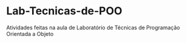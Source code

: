 # Lab-Tecnicas-de-POO
Atividades feitas na aula de Laboratório de Técnicas de Programação Orientada a Objeto
